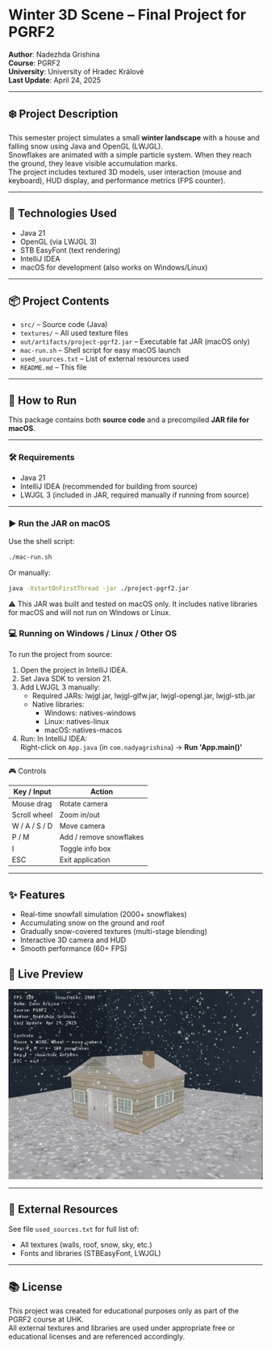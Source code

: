 # Winter 3D Scene – Final Project for PGRF2

**Author**: Nadezhda Grishina  
**Course**: PGRF2  
**University**: University of Hradec Králové  
**Last Update**: April 24, 2025

---

## ❄️ Project Description

This semester project simulates a small **winter landscape** with a house and falling snow using Java and OpenGL (LWJGL).  
Snowflakes are animated with a simple particle system. When they reach the ground, they leave visible accumulation marks.  
The project includes textured 3D models, user interaction (mouse and keyboard), HUD display, and performance metrics (FPS counter).

---

## 🧩 Technologies Used

- Java 21
- OpenGL (via LWJGL 3)
- STB EasyFont (text rendering)
- IntelliJ IDEA
- macOS for development (also works on Windows/Linux)

---

## 📦 Project Contents

- `src/` – Source code (Java)
- `textures/` – All used texture files
- `out/artifacts/project-pgrf2.jar` – Executable fat JAR (macOS only)
- `mac-run.sh` – Shell script for easy macOS launch
- `used_sources.txt` – List of external resources used
- `README.md` – This file

---

## 🚀 How to Run

This package contains both **source code** and a precompiled **JAR file for macOS**.

---

### 🛠 Requirements

- Java 21
- IntelliJ IDEA (recommended for building from source)
- LWJGL 3 (included in JAR, required manually if running from source)

---

### ▶️ Run the JAR on macOS

Use the shell script:

```bash
./mac-run.sh
```
Or manually:
```bash
java -XstartOnFirstThread -jar ./project-pgrf2.jar
```
⚠️ This JAR was built and tested on macOS only. It includes native libraries for macOS and will not run on Windows or Linux.

### 💻 Running on Windows / Linux / Other OS

To run the project from source:

1. Open the project in IntelliJ IDEA.
2. Set Java SDK to version 21.
3. Add LWJGL 3 manually:
    - Required JARs: lwjgl.jar, lwjgl-glfw.jar, lwjgl-opengl.jar, lwjgl-stb.jar
    - Native libraries:
        - Windows: natives-windows
        - Linux: natives-linux
        - macOS: natives-macos
4. Run:
   In IntelliJ IDEA:  
   Right-click on `App.java` (in `com.nadyagrishina`) → **Run 'App.main()'**

---

🎮 Controls

| Key / Input    | Action                  |
|----------------|-------------------------|
| Mouse drag     | Rotate camera           |
| Scroll wheel   | Zoom in/out             |
| W / A / S / D  | Move camera             |
| P / M          | Add / remove snowflakes |
| I              | Toggle info box         |
| ESC            | Exit application        |

---

## ✨ Features
- Real-time snowfall simulation (2000+ snowflakes)
- Accumulating snow on the ground and roof
- Gradually snow-covered textures (multi-stage blending)
- Interactive 3D camera and HUD
- Smooth performance (60+ FPS)

## 📸 Live Preview

![Live Preview](screenshots/preview.png)

---

## 📄 External Resources

See file `used_sources.txt` for full list of:

- All textures (walls, roof, snow, sky, etc.)
- Fonts and libraries (STBEasyFont, LWJGL)

---

## 📚 License

This project was created for educational purposes only as part of the PGRF2 course at UHK.  
All external textures and libraries are used under appropriate free or educational licenses and are referenced accordingly.
